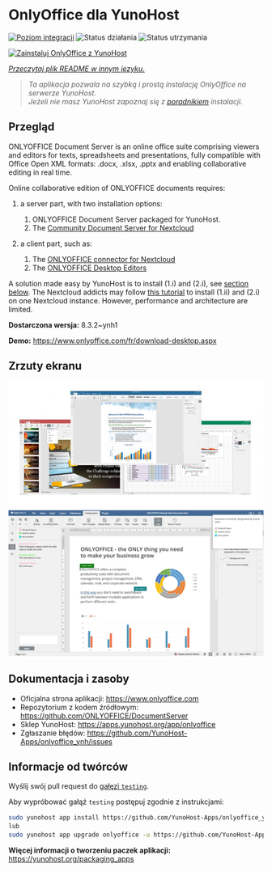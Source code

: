 <!--
To README zostało automatycznie wygenerowane przez <https://github.com/YunoHost/apps/tree/master/tools/readme_generator>
Nie powinno być ono edytowane ręcznie.
-->

# OnlyOffice dla YunoHost

[![Poziom integracji](https://apps.yunohost.org/badge/integration/onlyoffice)](https://ci-apps.yunohost.org/ci/apps/onlyoffice/)
![Status działania](https://apps.yunohost.org/badge/state/onlyoffice)
![Status utrzymania](https://apps.yunohost.org/badge/maintained/onlyoffice)

[![Zainstaluj OnlyOffice z YunoHost](https://install-app.yunohost.org/install-with-yunohost.svg)](https://install-app.yunohost.org/?app=onlyoffice)

*[Przeczytaj plik README w innym języku.](./ALL_README.md)*

> *Ta aplikacja pozwala na szybką i prostą instalację OnlyOffice na serwerze YunoHost.*  
> *Jeżeli nie masz YunoHost zapoznaj się z [poradnikiem](https://yunohost.org/install) instalacji.*

## Przegląd

ONLYOFFICE Document Server is an online office suite comprising viewers and editors for texts, spreadsheets and presentations, fully compatible with Office Open XML formats: .docx, .xlsx, .pptx and enabling collaborative editing in real time.

Online collaborative edition of ONLYOFFICE documents requires: 
1. a server part, with two installation options:
   1. ONLYOFFICE Document Server packaged for YunoHost. 
   2. The [Community Document Server for Nextcloud](https://apps.nextcloud.com/apps/documentserver_community) 

2. a client part, such as: 
   1. The [ONLYOFFICE connector for Nextcloud](https://apps.nextcloud.com/apps/onlyoffice) 
   2. The [ONLYOFFICE Desktop Editors](https://www.onlyoffice.com/fr/download-desktop.aspx)

A solution made easy by YunoHost is to install (1.i) and (2.i), see [section below](https://github.com/YunoHost-Apps/onlyoffice_ynh/#configuration-of-onlyoffice-server). The Nextcloud addicts may follow [this tutorial](https://github.com/YunoHost-Apps/nextcloud_ynh#configure-onlyoffice-integration) to install (1.ii) and (2.i) on one Nextcloud instance. However, performance and architecture are limited.


**Dostarczona wersja:** 8.3.2~ynh1

**Demo:** <https://www.onlyoffice.com/fr/download-desktop.aspx>

## Zrzuty ekranu

![Zrzut ekranu z OnlyOffice](./doc/screenshots/01-presentation.jpg)
![Zrzut ekranu z OnlyOffice](./doc/screenshots/02-document-short.png)

## Dokumentacja i zasoby

- Oficjalna strona aplikacji: <https://www.onlyoffice.com>
- Repozytorium z kodem źródłowym: <https://github.com/ONLYOFFICE/DocumentServer>
- Sklep YunoHost: <https://apps.yunohost.org/app/onlyoffice>
- Zgłaszanie błędów: <https://github.com/YunoHost-Apps/onlyoffice_ynh/issues>

## Informacje od twórców

Wyślij swój pull request do [gałęzi `testing`](https://github.com/YunoHost-Apps/onlyoffice_ynh/tree/testing).

Aby wypróbować gałąź `testing` postępuj zgodnie z instrukcjami:

```bash
sudo yunohost app install https://github.com/YunoHost-Apps/onlyoffice_ynh/tree/testing --debug
lub
sudo yunohost app upgrade onlyoffice -u https://github.com/YunoHost-Apps/onlyoffice_ynh/tree/testing --debug
```

**Więcej informacji o tworzeniu paczek aplikacji:** <https://yunohost.org/packaging_apps>
